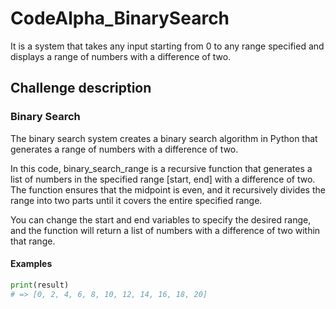 # CodeAlpha_BinarySearch
It is a system that takes any input starting from 0 to any range specified and displays a range of numbers with a difference of two.

## Challenge description

### Binary Search

The binary search system creates a binary search algorithm in Python that generates a range of numbers with a difference of two.

In this code, binary_search_range is a recursive function that generates a list of numbers in the specified range [start, end] with a difference of two. 
The function ensures that the midpoint is even, and it recursively divides the range into two parts until it covers the entire specified range.

You can change the start and end variables to specify the desired range, and the function will return a list of numbers with a difference of two within that range.

#### Examples

```python
print(result)
# => [0, 2, 4, 6, 8, 10, 12, 14, 16, 18, 20]
```
